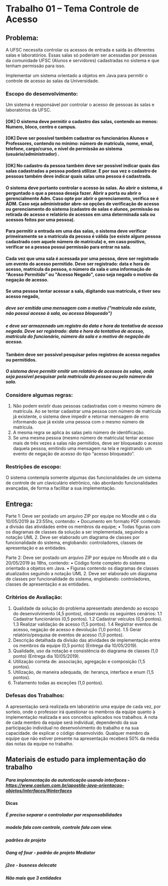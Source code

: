 

# Trabalho 01 – Tema Controle de Acesso

## Problema:
A UFSC necessita controlar os acessos de entrada e saída às diferentes salas e laboratórios. Essas salas só poderiam ser acessadas por pessoas da comunidade UFSC (Alunos e servidores) cadastradas no sistema e que tenham permissão para isso. 

Implementar um sistema orientado a objetos em Java para permitir o controle de acesso às salas da Universidade.


### Escopo do desenvolvimento:
Um sistema é responsável por controlar o acesso de pessoas às salas e laboratórios da UFSC.

#### [OK] O sistema deve permitir o cadastro das salas, contendo ao menos: Numero, bloco, centro e campus. 

#### [OK] Deve ser possível também cadastrar os funcionários Alunos e Professores, contendo no mínimo: número de matrícula, nome, email, telefone, cargo/curso, e nível de permissão ao sistema (usuário/administrador) . 

#### [OK] No cadastro da pessoa também deve ser possível indicar quais das salas cadastradas a pessoa poderá utilizar. E por sua vez o cadastro de pessoas também deve indicar quais salas uma pessoa é cadastrada.

#### O sistema deve portanto controlar o acesso às salas. Ao abrir o sistema, é perguntado o que a pessoa deseja fazer. Abrir a porta ou abrir o gerencialmente Adm. Caso opte por abrir o gerenciamento, verifica se é ADM. Caso seja administrador abre-se opções de verificação de acesso ou gerenciamento do sistema (cadastro de salas e alunos, permissão ou retirada de acesso e relatório de acessos em uma determinada sala ou acessos feitos por uma pessoa).

#### Para permitir a entrada em uma das salas, o sistema deve verificar primeiramente se a matrícula da pessoa é válida (se existe algum pessoa cadastrado com aquele número de matrícula) e, em caso positivo, verificar se a pessoa possui permissão para entrar na sala.

#### Cada vez que uma sala é acessada por uma pessoa, deve ser registrado um evento do acesso permitido. Deve ser registrado: data e hora do acesso, matrícula da pessoa, o número da sala e uma informação de “Acesso Permitido” ou "Acesso Negado", caso seja negado o motivo da negação de acesso.

#### Se uma pessoa tentar acessar a sala, digitando sua matrícula, e tiver seu acesso negado, 
##### deve ser emitida uma mensagem com o motivo ("matrícula não existe, não possui acesso à sala, ou acesso bloqueado") 

##### e deve ser armazenado um registro da data e hora da tentativa de acesso negada. Deve ser registrado: data e hora da tentativa de acesso, matrícula do funcionário, número da sala e o motivo de negação de acesso.

#### Também deve ser possível pesquisar pelos registros de acesso negados ou permitidos. 
##### O sistema deve permitir emitir um relatório de acessos às salas, onde seja possível pesquisar pela matrícula da pessoa ou pelo número da sala.

### Considere algumas regras:
1. Não podem existir duas pessoas cadastradas com o mesmo número de matrícula. Ao se
tentar cadastrar uma pessoa com número de matrícula já existente, o sistema deve impedir
e retornar mensagem de erro informando que já existe uma pessoa com o mesmo número
de matrícula.
2. A mesma regra se aplica às salas pelo número de identificação.
3. Se uma mesma pessoa (mesmo número de matrícula) tentar acesso mais de três vezes a
salas não permitidos, deve ser bloqueado o acesso daquela pessoa, emitindo uma
mensagem na tela e registrando um evento de negação de acesso do tipo “acesso bloqueado”.

### Restrições de escopo:
O sistema contempla somente algumas das funcionalidades de um sistema de controle de um claviculário eletrônico, não abordando funcionalidades avançadas, de forma a facilitar a sua implementação.

## Entrega:
Parte 1: Deve ser postado um arquivo ZIP por equipe no Moodle até o
dia 10/05/2019 às 23:55hs, contendo:
• Documento em formato PDF contendo a divisão das atividades entre os membros da
equipe;
• Todas figuras com os diagramas de classes da solução a ser implementada, seguindo a
notação UML 2. Deve ser elaborado um diagrama de classes por funcionalidade do
sistema, englobando: controladores, classes de apresentação e as entidades.

Parte 2: Deve ser postado um arquivo ZIP por equipe no Moodle até o
dia 20/05/2019 às 18hs, contendo:
• Código fonte completo do sistema orientado a objetos em Java.
• Figuras contendo os diagramas de classes atualizados seguindo a notação UML 2. Deve
ser elaborado um diagrama de classes por funcionalidade do sistema, englobando:
controladores, classes de apresentação e as entidades.

### Critérios de Avaliação:
1. Qualidade da solução do problema apresentado atendendo ao escopo do desenvolvimento (4,5 pontos), observando os seguintes cenários:
 1.1 Cadastrar funcionários (0,5 pontos).
 1.2 Cadastrar veículos (0,5 pontos).
 1.3 Realizar validação de acesso (1,5 pontos).
 1.4 Registrar eventos de acesso, negação de acesso e devolução (1,0 ponto).
 1.5 Gerar relatório/pesquisa de eventos de acesso (1,0 pontos).
2. Descrição detalhada da divisão das atividades de implementação entre os membros da equipe (0,5 ponto) (Entrega dia 10/05/2019).
3. Qualidade, uso da notação e consistência do diagrama de classes (1,0 ponto) (Entrega dia 10/05/2019).
4. Utilização correta de: associação, agregação e composição (1,5 pontos).
5. Utilização, de maneira adequada, de: herança, interface e enum (1,5 pontos).
6. Tratamento todas as exceções (1,0 pontos).

### Defesas dos Trabalhos:
A apresentação será realizada em laboratório uma equipe de cada vez, por sorteio, onde o
professor irá questionar os membros da equipe quanto à implementação realizada e aos
conceitos aplicados nos trabalhos. A nota de cada membro da equipe será individual,
dependendo da sua participação individual no desenvolvimento do trabalho e na sua capacidade.
de explicar o código desenvolvido. Qualquer membro da equipe que não estiver presente na
apresentação receberá 50% da média das notas da equipe no trabalho.

## Materiais de estudo para implementação do trabalho
##### Para implementação da autenticação usando interfaces - https://www.caelum.com.br/apostila-java-orientacao-objetos/interfaces/#interfaces
#### Dicas
##### É preciso separar o controlador por responsabilidades
##### modelo fala com controle, controle fala com view.
##### padrões de projeto
##### Gang of four - padrão de projeto Mediator
##### j2ee - busness delecate
##### Não mais que 3 entidades

